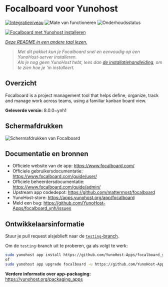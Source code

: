 <!--
NB: Deze README is automatisch gegenereerd door <https://github.com/YunoHost/apps/tree/master/tools/readme_generator>
Hij mag NIET handmatig aangepast worden.
-->

# Focalboard voor Yunohost

[![Integratieniveau](https://dash.yunohost.org/integration/focalboard.svg)](https://ci-apps.yunohost.org/ci/apps/focalboard/) ![Mate van functioneren](https://ci-apps.yunohost.org/ci/badges/focalboard.status.svg) ![Onderhoudsstatus](https://ci-apps.yunohost.org/ci/badges/focalboard.maintain.svg)

[![Focalboard met Yunohost installeren](https://install-app.yunohost.org/install-with-yunohost.svg)](https://install-app.yunohost.org/?app=focalboard)

*[Deze README in een andere taal lezen.](./ALL_README.md)*

> *Met dit pakket kun je Focalboard snel en eenvoudig op een YunoHost-server installeren.*  
> *Als je nog geen YunoHost hebt, lees dan [de installatiehandleiding](https://yunohost.org/install), om te zien hoe je 'm installeert.*

## Overzicht

Focalboard is a project management tool that helps define, organize, track and manage work across teams, using a familiar kanban board view.


**Geleverde versie:** 8.0.0~ynh1

## Schermafdrukken

![Schermafdrukken van Focalboard](./doc/screenshots/screenshot.jpg)

## Documentatie en bronnen

- Officiele website van de app: <https://www.focalboard.com/>
- Officiele gebruikersdocumentatie: <https://www.focalboard.com/guide/user/>
- Officiele beheerdersdocumentatie: <https://www.focalboard.com/guide/admin/>
- Upstream app codedepot: <https://github.com/mattermost/focalboard>
- YunoHost-store: <https://apps.yunohost.org/app/focalboard>
- Meld een bug: <https://github.com/YunoHost-Apps/focalboard_ynh/issues>

## Ontwikkelaarsinformatie

Stuur je pull request alsjeblieft naar de [`testing`-branch](https://github.com/YunoHost-Apps/focalboard_ynh/tree/testing).

Om de `testing`-branch uit te proberen, ga als volgt te werk:

```bash
sudo yunohost app install https://github.com/YunoHost-Apps/focalboard_ynh/tree/testing --debug
of
sudo yunohost app upgrade focalboard -u https://github.com/YunoHost-Apps/focalboard_ynh/tree/testing --debug
```

**Verdere informatie over app-packaging:** <https://yunohost.org/packaging_apps>
